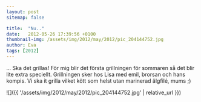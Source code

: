 ```yaml
---
layout: post
sitemap: false

title:  "Nu.."
date:   2012-05-26 17:39:56 +0100
thumbnail-img: /assets/img/2012/may/2012/pic_204144752.jpg
author: Eva
tags: [2012]
---
```


... Ska det grillas! För mig blir det första grillningen för sommaren så det blir lite extra speciellt. Grillningen sker hos Lisa med emil, brorsan och hans kompis. Vi ska it grilla vilket kött som helst utan marinerad älgfilé, mums ;)

![]({{ '/assets/img/2012/may/2012/pic_204144752.jpg'  | relative_url }})

